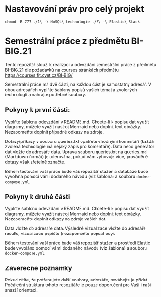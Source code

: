 # Nastavování práv pro celý projekt
```
chmod -R 777 ./1\ -\ NoSQL\ technologie ./2\ -\ Elastic\ Stack
```

# Semestrální práce z předmětu BI-BIG.21

Tento repozitář slouží k realizaci a odevzdání semestrální práce z předmětu BI-BIG.21 dle požadavků na courses stránkách předmětu https://courses.fit.cvut.cz/BI-BIG/

Semestrální práce má dvě části, na každou část je samostatný adresář. V obou adresářích vyplňte šablony popisů vašich témat a zvolených technologií a nahrajte potřebné soubory.

## Pokyny k první části:

Vyplňte šablonu odevzdání v README.md. Chcete-li k popisu dat využít diagramy, můžete využít nástroj Mermaid nebo doplnit text obrázky. Nezapomeňte doplnit případné odkazy na zdroje.

Dotazy/příkazy v souboru queries.txt opatřete vhodnými komentáři (každá zvolená technologie má nějaký zápis pro komentáře). Data nebo generátor dat vložte do adresáře data. Úprava souboru queries.txt na queries.md (Markdown formát) je tolerována, pokud vám vyhovuje více, prováděné dotazy však zřetelně označte.

Během testování vaší práce bude váš repozitář stažen a databáze bude vyvolána pomocí vámi dodaného návodu (viz šablona) a souboru `docker-compose.yml`.

## Pokyny k druhé části

Vyplňte šablonu odevzdání v README.md. Chcete-li k popisu dat využít diagramy, můžete využít nástroj Mermaid nebo doplnit text obrázky. Nezapomeňte doplnit odkazy na zdroje vašich dat.

Data vložte do adresáře data. Výsledné vizualizace vložte do adresáře results, vizualizace popište (nezapomeňte popsat osy).

Během testování vaší práce bude váš repozitář stažen a prostředí Elastic bude vyvoláno pomocí vámi dodaného návodu (viz šablona) a souboru `docker-compose.yml`.

## Závěrečné poznámky

Pokud cítíte, že potřebujete další soubory, adresáře, neváhejte je přidat. Počáteční struktura tohoto repozitáře je pouze doporučení pro Vaši i naši snazší orientaci.